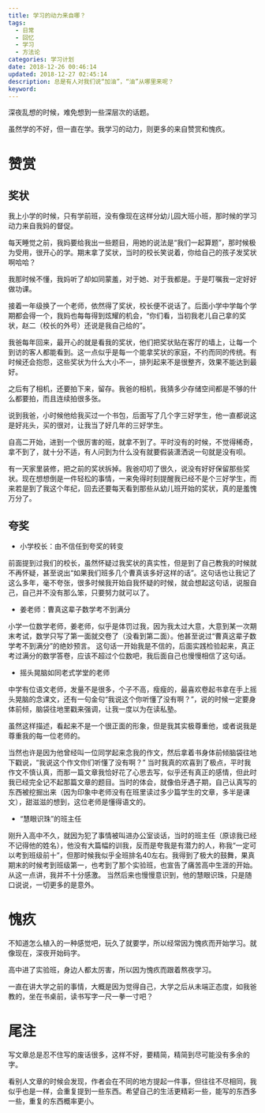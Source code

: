 ```yaml
---
title: 学习的动力来自哪？
tags:
  - 日常
  - 回忆
  - 学习
  - 方法论
categories: 学习计划
date: 2018-12-26 00:46:14
updated: 2018-12-27 02:45:14
description: 总是有人对我们说“加油”，“油”从哪里来呢？
keyword:
---
```


深夜乱想的时候，难免想到一些深层次的话题。

虽然学的不好，但一直在学。我学习的动力，则更多的来自赞赏和愧疚。


<!-- more -->

# 赞赏

## 奖状

我上小学的时候，只有学前班，没有像现在这样分幼儿园大班小班，那时候的学习动力来自我妈的督促。

每天睡觉之前，我妈要给我出一些题目，用她的说法是“我们一起算题”，那时候极为受用，很开心的学。期末拿了奖状，当时的校长笑说着，你给自己的孩子发奖状啊哈哈？

我那时候不懂，我妈听了却如同蒙羞，对于她、对于我都是。于是叮嘱我一定好好做功课。

接着一年级换了一个老师，依然得了奖状，校长便不说话了。后面小学中学每个学期都会得一个，我妈也每每得到炫耀的机会，“你们看，当初我老儿自己拿的奖状，赵二（校长的外号）还说是我自己给的”。

我爸每年回来，最开心的就是看我的奖状，他们把奖状贴在客厅的墙上，让每一个到访的客人都能看到。这一点似乎是每一个能拿奖状的家庭，不约而同的传统。有时候还会抱怨，这些奖状为什么大小不一，排列起来不是很整齐，效果不能达到最好。

之后有了相机，还要拍下来，留存。我爸的相机，我猜多少存储空间都是不够的什么都要拍，而且连续拍很多张。

说到我爸，小时候他给我买过一个书包，后面写了几个字三好学生，他一直都说这是好兆头，买的很对，让我当了好几年的三好学生。

自高二开始，进到一个很厉害的班，就拿不到了。平时没有的时候，不觉得稀奇，拿不到了，就十分不适，有人问到为什么没有就要假装潇洒说一句就是没有呗。

有一天家里装修，把之前的奖状拆掉。我爸叨叨了很久，说没有好好保留那些奖状。现在想想倒是一件轻松的事情，一来免得时刻提醒我已经不是个三好学生，而来若是到了我这个年纪，回去还要每天看到那些从幼儿班开始的奖状，真的是羞愧万分了。


##  夸奖

- 小学校长：由不信任到夸奖的转变

前面提到过我们的校长，虽然怀疑过我奖状的真实性，但是到了自己教我的时候就不再怀疑，甚至说出“如果我们班多几个曹真该多好这样的话”。这句话也让我记了这么多年，毫不夸张，很多时候我开始自我怀疑的时候，就会想起这句话，说服自己，自己并不没有那么笨，只要努力就可以了。

- 姜老师：曹真这辈子数学考不到满分

小学一位数学老师，姜老师，似乎是体罚过我，因为我太过大意，大意到某一次期末考试，数学只写了第一面就交卷了（没看到第二面）。他甚至说过“曹真这辈子数学考不到满分”的绝妙预言。 这句话一开始我是不信的，后面实践检验起来，真正考过满分的数学答卷，应该不超过个位数吧，我后面自己也慢慢相信了这句话。

- 摇头晃脑如同老式学堂的老师

中学有位语文老师，发量不是很多，个子不高，瘦瘦的，最喜欢卷起书拿在手上摇头晃脑的念课文，还有一句金句“我说这个你听懂了没有啊？”，说的时候一定要身体前倾，脑袋往地里戳来强调，让我一度以为在读私塾。

虽然这样描述，看起来不是一个很正面的形象，但是我其实极尊重他，或者说我是尊重我的每一位老师的。

当然也许是因为他曾经叫一位同学起来念我的作文，然后拿着书身体前倾脑袋往地下戳说，“我说这个作文你们听懂了没有啊？” 当时我真的欢喜到了极点，平时我作文不慎认真，而那一篇文章我恰好花了心思去写，似乎还有真正的感情，但此时我已经完全记不起那篇文章的题目。当时的体会，就像伯牙遇子期，自己认真写的东西被挖掘出来（因为印象中老师没有在班里读过多少篇学生的文章，多半是课文），甜滋滋的想到，这位老师是懂得语文的。

- “慧眼识珠”的班主任

刚升入高中不久，就因为犯了事情被叫进办公室谈话，当时的班主任（原谅我已经不记得他的姓名），他没有大篇幅的训我，反而是夸我是有潜力的人，称我“一定可以考到班级前十”，但那时候我似乎全班排名40左右。我得到了极大的鼓舞，果真期末的时候考到班级第一，也考到了那个实验班，也宣告了痛苦高中生涯的开始。 从这一点讲，我并不十分感激。 当然后来也慢慢意识到，他的慧眼识珠，只是随口说说，一切更多的是意外。


# 愧疚

不知道怎么植入的一种感觉吧，玩久了就要学，所以经常因为愧疚而开始学习。就像现在，深夜开始码字。

高中进了实验班，身边人都太厉害，所以因为愧疚而跟着熬夜学习。

一直在讲大学之前的事情，大概是因为觉得自己，大学之后从未端正态度，如我爸教的，坐在书桌前，读书写字一尺一拳一寸吧？

# 尾注

写文章总是忍不住写的废话很多，这样不好，要精简，精简到尽可能没有多余的字。

看别人文章的时候会发现，作者会在不同的地方提起一件事，但往往不尽相同，我似乎也是一样，会重复提到一些东西。希望自己的生活更精彩一些，能写的东西多一些，重复的东西概率更小。

